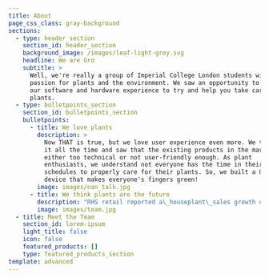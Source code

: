 ```yaml
---
title: About
page_css_class: gray-background
sections:
  - type: header_section
    section_id: header_section
    background_image: /images/leaf-light-grey.svg
    headline: We are Gro
    subtitle: >
      Well, we're really a group of Imperial College London students with a
      passion for plants and the environment. We saw an opportunity to combine
      our software and hardware experience to try and help you take care of your
      plants.
  - type: bulletpoints_section
    section_id: bulletpoints_section
    bulletpoints:
      - title: We love plants
        description: >
          Now THAT is true, but we love user experience even more. We talk about
          it all the time and saw that the existing products in the market were
          either too technical or not user-friendly enough. As plant
          enthusiasts, we understand not everyone has the time in their busy
          schedules to properly care for their plants. So, we built a Gro - a
          device that makes everyone's fingers green!
        image: images/nan_talk.jpg
      - title: We think plants are the future
        description: "RHS retail reported a\_houseplant\_sales growth of 50% in 2018, driven largely by foliage plant sales which have doubled. With this increase, we realised that the importance of caring for these plants was more important than ever. Studies have shown that placing greenery in your workspace increases productivity - and there's nothing we love more at Gro than working hard (oh yeh and plants too!)\n"
        image: images/team.jpg
  - title: Meet the Team
    section_id: lorem-ipsum
    light_title: false
    icon: false
    featured_products: []
    type: featured_products_section
template: advanced
---
```

